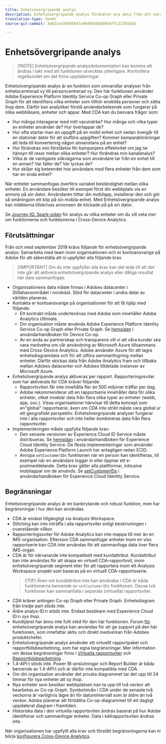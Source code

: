 ```yaml
---
title: Enhetsövergripande analys
description: Enhetsövergripande analys förändrar era data från att vara enhetsfokuserade till personfokuserade genom att sammanfoga enhetsdata.
translation-type: tm+mt
source-git-commit: 3e821ce7b045647c09d9548659834ffc2170163d

---
```



# Enhetsövergripande analys

> [!NOTE] Enhetsövergripande analysdokumentation kan komma att ändras i takt med att funktionen utvecklas ytterligare. Kontrollera regelbundet om det finns uppdateringar.

Enhetsövergripande analys är en funktion som omvandlar analyser från enhetscentrerad vy till personcentrerad vy. Den här funktionen använder Adobe Experience Platform Identity Service Co-op Graph eller Private Graph för att identifiera vilka enheter som tillhör enskilda personer och sätta ihop dem. Därför kan analytiker förstå användarbeteende som fungerar på olika webbläsare, enheter och appar. Med CDA kan du besvara frågor som:

* Hur många interagerar med mitt varumärke? Hur många och vilka typer av enheter använder de? Hur överlappar de?
* Hur ofta startar man en uppgift på en mobil enhet och sedan övergår till en stationär dator för att slutföra uppgiften? Kommer kampanjklickningar att leda till konvertering någon annanstans på en enhet?
* Hur förändras min förståelse för kampanjens effektivitet om jag tar hänsyn till resor mellan olika enheter? Hur förändras min kanalanalys?
* Vilka är de vanligaste sökvägarna som användare tar från en enhet till en annan? Var faller de? Var lyckas de?
* Hur skiljer sig beteendet hos användare med flera enheter från dem som har en enda enhet?

När enheter sammanfogas överförs variabel beständighet mellan olika enheter. En användare besöker till exempel först din webbplats via en annons på sin dator. Användaren hittar din mobilapp, installerar den och gör så småningom ett köp på sin mobila enhet. Med Enhetsövergripande analys kan intäkterna tillskrivas annonsen de klickade på på sin dator.

Se [Journey IQ: Spark-sidan](http://adobe.ly/aacda) för analys av olika enheter om du vill veta mer om funktionerna och funktionerna i Cross-Device Analytics.

## Förutsättningar

Från och med september 2019 krävs följande för enhetsövergripande analys: Samarbeta med team inom organisationen och er kontoansvarige på Adobe för att säkerställa att ni uppfyller alla följande krav.

> [!IMPORTANT] Om du inte uppfyller alla krav kan det leda till att det inte går att aktivera enhetsövergripande analys eller dåliga resultat när data sammanfogas.

* Organisationens data måste finnas i Adobes datacenter i Stillahavsområdet i nordväst. Stöd för datacenter i andra delar av världen planeras.
* Kontakta er kontoansvarige på organisationen för att få hjälp med följande:
   * Ett kontrakt måste undertecknas med Adobe som innehåller Adobe Analytics Ultimate.
   * Din organisation måste använda Adobe Experience Platform Identity Service Co-op Graph eller Private Graph. Se [hemsidan](https://docs.adobe.com/content/help/en/device-co-op/using/home.html) i användarhandboken för Device Co-op.
   * Av en anda av partnerskap och transparens vill vi att våra kunder ska vara medvetna om vår användning av Microsoft Azure tillsammans med Cross-Device Analytics. Adobe använder Azure för att lagra enhetsdiagramdata och för att utföra sammanfogning mellan enheter. Därför skickas data från Adobe Analytics fram och tillbaka mellan Adobes datacenter och Adobes tilldelade instanser av Microsoft Azure.
* Enhetsövergripande analys aktiveras per rapport. Rapporteringssviter som har aktiverats för CDA kräver följande:
   * Rapportsviten får inte innehålla fler än 500 miljoner träffar per dag.
   * Adobe rekommenderar att en rapportserie innehåller data för olika enheter, vilket innebär data från flera olika typer av enheter (webb, app, osv.). Vissa organisationer hänvisar till detta koncept som en&quot;global&quot; rapportserie, även om CDA inte strikt måste vara global ur ett geografiskt perspektiv. Enhetsövergripande analyser fungerar inte i alla rapportsviter och inte heller kombineras data från flera rapportsviter.
* Implementeringen måste uppfylla följande krav:
   * Den senaste versionen av Experience Cloud ID Service måste distribueras. Se [hemsidan](https://docs.adobe.com/content/help/en/id-service/using/home.html) i användarhandboken för Experience Cloud Identity Service. De flesta implementeringar som använder Adobe Experience Platform Launch har antagligen redan ECID.
   * Anropa `setCustomerIDs` funktionen när en person kan identifieras, till exempel när en användare loggar in eller öppnar ett e-postmeddelande. Detta krav gäller alla plattformar, inklusive mobilappar om de används. Se [setCustomerIDs](https://docs.adobe.com/content/help/en/id-service/using/id-service-api/methods/setcustomerids.html) i användarhandboken för Experience Cloud Identity Service.

## Begränsningar

Enhetsövergripande analys är en banbrytande och robust funktion, men har begränsningar i hur den kan användas.

* CDA är endast tillgängligt via Analysis Workspace.
* Stitching kan inte inträffa i alla rapportsviter enligt beskrivningen i ovanstående villkor.
* Rapporteringssviter för Adobe Analytics kan inte mappa till mer än en IMS-organisation. Eftersom CDA sammanfogar enheter inom en viss rapportserie kan CDA inte användas för att sammanfoga data över flera IMS-organ.
* CDA är för närvarande inte kompatibelt med kundattribut. Kundattribut kan inte användas för att skapa en virtuell CDA-rapportsvit, inom enhetsövergripande segment eller för att rapportera inom ett Analysis Workspace-projekt som baseras på en virtuell CDA-rapportsserie.
   > [!TIP] Även om kundattribut inte kan användas i CDA är båda funktionerna beroende av `setCustomerIDs` funktionen. Dessa två funktioner kan sammanfalla i separata (virtuella) rapportsviter.
* CDA kräver antingen Co-op Graph eller Private Graph. Enhetsdiagram från tredje part stöds inte.
* Äldre analys-ID:n stöds inte. Endast besökare med Experience Cloud ID:n sys ihop.
* Kundtjänst har ännu inte fullt stöd för den här funktionen. Forum [för](https://forums.adobe.com/community/experience-cloud/analytics-cloud/analytics/cross-device-analytics/overview) enhetsövergripande analys kan användas för att ge support på den här funktionen, som innefattar aktiv och direkt medverkan från Adobes produktchefer.
* Enhetsövergripande analys använder ett virtuellt rapportpaket och rapporttidsbearbetning, som har egna begränsningar. Mer information om dessa begränsningar finns i [Virtuella rapportsviter](../vrs/vrs-about.md) och [Rapporttidsbearbetning](../vrs/vrs-report-time-processing.md) .
* 1.4-API:t stöds inte. Power BI-anslutningar och Report Builder är båda beroende av 1.4-API:t och är därför inte kompatibla med CDA.
* Om din organisation använder det privata diagrammet tar det upp till 24 timmar för nya enheter att sy ihop.
* Nya enheter som besöker webbplatsen kan ta upp till två veckor att bearbetas av Co-op Graph. Symbolnivån i CDA under de senaste två veckorna är vanligtvis lägre än för datumintervall som är äldre än två veckor. Adobe planerar att förbättra Co-op-diagrammet till ett dagligt uppdaterat diagram i framtiden.
* Historiska data i den virtuella rapportsviten ändras baserat på hur Adobe identifierar och sammanfogar enheter. Data i källrapportsviten ändras inte.

När organisationen har uppfyllt alla krav och förstått begränsningarna kan ni börja [konfigurera Cross-Device Analytics](cda-setup.md).
